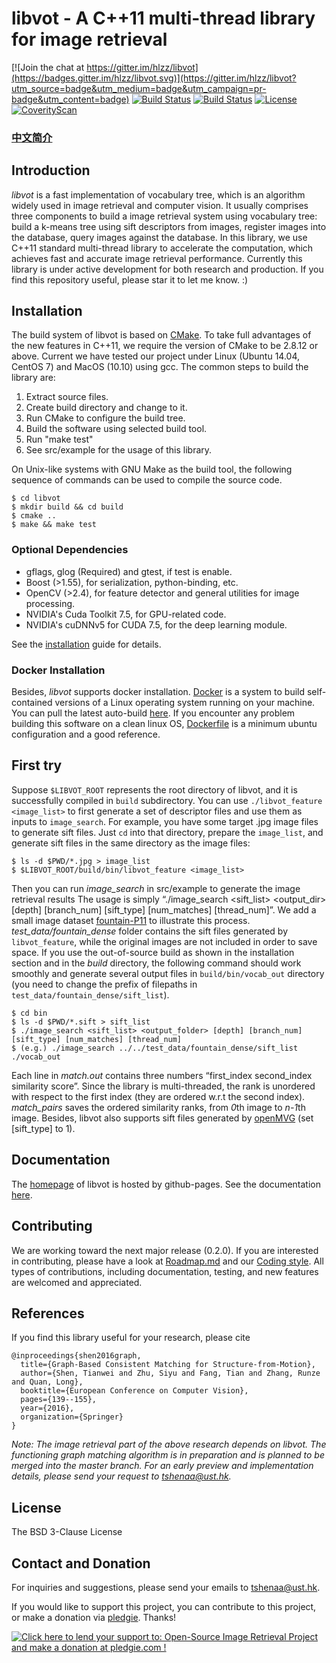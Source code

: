 # libvot - A C++11 multi-thread library for image retrieval

[![Join the chat at https://gitter.im/hlzz/libvot](https://badges.gitter.im/hlzz/libvot.svg)](https://gitter.im/hlzz/libvot?utm_source=badge&utm_medium=badge&utm_campaign=pr-badge&utm_content=badge)
[![Build Status](https://travis-ci.org/hlzz/libvot.svg?branch=master)](https://travis-ci.org/hlzz/libvot) 
[![Build Status](https://travis-ci.org/hlzz/libvot.svg?branch=feature)](https://travis-ci.org/hlzz/libvot) 
[![License](https://img.shields.io/badge/license-BSD-blue.svg)](LICENSE)
[![CoverityScan](https://scan.coverity.com/projects/8983/badge.svg)](https://scan.coverity.com/projects/hlzz-libvot)
### [中文简介](doc/README_Chinese.md)

## Introduction
*libvot* is a fast implementation of vocabulary tree, which is an algorithm widely used in image retrieval and computer vision. It usually comprises three components to build a image retrieval system using vocabulary tree: build a k-means tree using sift descriptors from images, register images into the database, query images against the database. In this library, we use C++11 standard multi-thread library to accelerate the computation, which achieves fast and accurate image retrieval performance. Currently this library is under active development for both research and production. If you find this repository useful, please star it to let me know. :)

## Installation
The build system of libvot is based on [CMake](http://cmake.org). To take full advantages of the new features in C++11, we require the version of CMake to be 2.8.12 or above. Current we have tested our project under Linux (Ubuntu 14.04, CentOS 7) and MacOS (10.10) using gcc. The common steps to build the library are:

1. Extract source files.
2. Create build directory and change to it.
3. Run CMake to configure the build tree.
4. Build the software using selected build tool.
5. Run "make test"
6. See src/example for the usage of this library.

On Unix-like systems with GNU Make as the build tool, the following sequence of commands can be used to compile the source code.

    $ cd libvot
    $ mkdir build && cd build
    $ cmake ..
    $ make && make test


### Optional Dependencies
* gflags, glog (Required) and gtest, if test is enable.
* Boost (>1.55), for serialization, python-binding, etc.
* OpenCV (>2.4), for feature detector and general utilities for image processing.
* NVIDIA's Cuda Toolkit 7.5, for GPU-related code.
* NVIDIA's cuDNNv5 for CUDA 7.5, for the deep learning module.

See the [installation](doc/installation.md) guide for details.

### Docker Installation
Besides, *libvot* supports docker installation. [Docker](https://www.docker.com/) is a system to build self-contained versions of a Linux operating system running on your machine. You can pull the latest auto-build [here](https://hub.docker.com/r/hlzz/libvot/). If you encounter any problem building this software on a clean linux OS, [Dockerfile](Dockerfile) is a minimum ubuntu configuration and a good reference.

## First try
Suppose `$LIBVOT_ROOT` represents the root directory of libvot, and it is successfully compiled in `build` subdirectory. You can use `./libvot_feature <image_list>` to first generate a set of descriptor files and use them as inputs to `image_search`. For example, you have some target .jpg image files to generate sift files. Just `cd` into that directory, prepare the `image_list`, and generate sift files in the same directory as the image files:

    $ ls -d $PWD/*.jpg > image_list
    $ $LIBVOT_ROOT/build/bin/libvot_feature <image_list>

Then you can run *image_search* in src/example to generate the image retrieval results
The usage is simply “./image_search <sift_list> <output_dir> [depth] [branch_num] [sift_type] [num_matches] [thread_num]”. 
We add a small image dataset [fountain-P11](http://cvlabwww.epfl.ch/data/multiview/denseMVS.html) to illustrate this process. 
*test_data/fountain_dense* folder contains the sift files generated by `libvot_feature`, while the original images are not included in order to save space. 
If you use the out-of-source build as shown in the installation section and in the *build* directory, 
the following command should work smoothly and generate several output files in `build/bin/vocab_out` directory (you need to change the prefix of filepaths in `test_data/fountain_dense/sift_list`).

    $ cd bin
    $ ls -d $PWD/*.sift > sift_list
    $ ./image_search <sift_list> <output_folder> [depth] [branch_num] [sift_type] [num_matches] [thread_num]  
    $ (e.g.) ./image_search ../../test_data/fountain_dense/sift_list ./vocab_out

Each line in *match.out* contains three numbers “first_index second_index similarity score”. 
Since the library is multi-threaded, the rank is unordered with respect to the first index (they are ordered w.r.t the second index). 
*match_pairs* saves the ordered similarity ranks, from *0*th image to *n-1*th image. Besides, libvot also supports sift files generated by [openMVG](https://github.com/openMVG/openMVG/) (set [sift_type] to 1).

## Documentation
The [homepage](http://hlzz.github.io/libvot/) of libvot is hosted by github-pages. See the documentation [here](http://hlzz.github.io/libvot/doc/html/index.html).

## Contributing
We are working toward the next major release (0.2.0). 
If you are interested in contributing, please have a look at [Roadmap.md](doc/Roadmap.md) and our [Coding style](doc/coding_style.md). 
All types of contributions, including documentation, testing, and new features are welcomed and appreciated.

## References
If you find this library useful for your research, please cite 
```
@inproceedings{shen2016graph,  
  title={Graph-Based Consistent Matching for Structure-from-Motion},  
  author={Shen, Tianwei and Zhu, Siyu and Fang, Tian and Zhang, Runze and Quan, Long},  
  booktitle={European Conference on Computer Vision},  
  pages={139--155},  
  year={2016},  
  organization={Springer}  
}
```
*Note: The image retrieval part of the above research depends on libvot. The functioning graph matching algorithm is in preparation and is planned to be merged into the master branch. For an early preview and implementation details, please send your request to <tshenaa@ust.hk>.*

## License
The BSD 3-Clause License

## Contact and Donation
For inquiries and suggestions, please send your emails to <tshenaa@ust.hk>.

If you would like to support this project, you can contribute to this project, or make a donation via [pledgie](https://pledgie.com/campaigns/30901). Thanks!

<a href='https://pledgie.com/campaigns/30901'><img alt='Click here to lend your support to: Open-Source Image Retrieval Project and make a donation at pledgie.com !' src='https://pledgie.com/campaigns/30901.png?skin_name=chrome' border='0' ></a>
